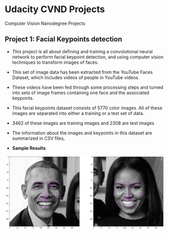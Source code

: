 # Udacity CVND Projects
 Computer Vision Nanodegree Projects
 
 ## Project 1: Facial Keypoints detection

* This project is all about defining and training a convolutional neural network to perform facial keypoint detection, and using computer vision techniques to transform images of faces.
* This set of image data has been extracted from the YouTube Faces Dataset, which includes videos of people in YouTube videos.
* These videos have been fed through some processing steps and turned into sets of image frames containing one face and the associated keypoints.
* This facial keypoints dataset consists of 5770 color images. All of these images are separated into either a training or a test set of data.

* 3462 of these images are training images and 2308 are test images
* The information about the images and keypoints in this dataset are summarized in CSV files,
* **Sample Results**

![alt text](https://github.com/varangrai/Udacity-CVND-Projects/blob/master/Facial%20Keypoints/Sample%20Results.png?raw=true)
